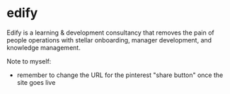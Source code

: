 # edify
Edify is a learning &amp; development consultancy that removes the pain of people operations with stellar onboarding, manager development, and knowledge management.


<!--
Rules for client logos
----------------------
  1. no spaces or capital letters in the name
  2. only .png or .jpg files
  3. image size = 3 inches wide x 1 inch tall (set largest dimension to the limit and then enlarge the canvas size to meet size requirements)
 -->

 <!-- Image thumbs for featured posts should be 4 inches wide x 3 inches high -->

 Note to myself:
 * remember to change the URL for the pinterest "share button" once the site goes live
